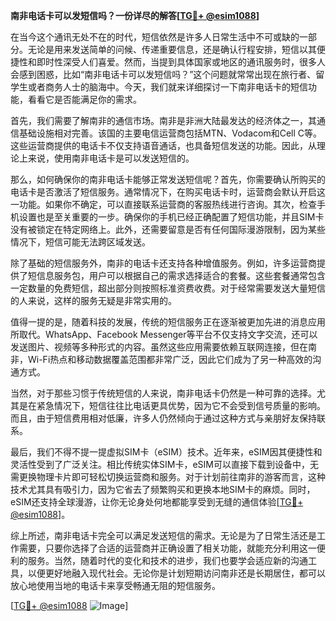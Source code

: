 **南非电话卡可以发短信吗？一份详尽的解答[[TG💪+ @esim1088](https://t.me/s/esim1088)]**

在当今这个通讯无处不在的时代，短信依然是许多人日常生活中不可或缺的一部分。无论是用来发送简单的问候、传递重要信息，还是确认行程安排，短信以其便捷性和即时性深受人们喜爱。然而，当提到具体国家或地区的通讯服务时，很多人会感到困惑，比如“南非电话卡可以发短信吗？”这个问题就常常出现在旅行者、留学生或者商务人士的脑海中。今天，我们就来详细探讨一下南非电话卡的短信功能，看看它是否能满足你的需求。

首先，我们需要了解南非的通信市场。南非是非洲大陆最发达的经济体之一，其通信基础设施相对完善。该国的主要电信运营商包括MTN、Vodacom和Cell C等。这些运营商提供的电话卡不仅支持语音通话，也具备短信发送的功能。因此，从理论上来说，使用南非电话卡是可以发送短信的。

那么，如何确保你的南非电话卡能够正常发送短信呢？首先，你需要确认所购买的电话卡是否激活了短信服务。通常情况下，在购买电话卡时，运营商会默认开启这一功能。如果你不确定，可以直接联系运营商的客服热线进行咨询。其次，检查手机设置也是至关重要的一步。确保你的手机已经正确配置了短信功能，并且SIM卡没有被锁定在特定网络上。此外，还需要留意是否有任何国际漫游限制，因为某些情况下，短信可能无法跨区域发送。

除了基础的短信服务外，南非的电话卡还支持各种增值服务。例如，许多运营商提供了短信息服务包，用户可以根据自己的需求选择适合的套餐。这些套餐通常包含一定数量的免费短信，超出部分则按照标准资费收费。对于经常需要发送大量短信的人来说，这样的服务无疑是非常实用的。

值得一提的是，随着科技的发展，传统的短信服务正在逐渐被更加先进的消息应用所取代。WhatsApp、Facebook Messenger等平台不仅支持文字交流，还可以发送图片、视频等多种形式的内容。虽然这些应用需要依赖互联网连接，但在南非，Wi-Fi热点和移动数据覆盖范围都非常广泛，因此它们成为了另一种高效的沟通方式。

当然，对于那些习惯于传统短信的人来说，南非电话卡仍然是一种可靠的选择。尤其是在紧急情况下，短信往往比电话更具优势，因为它不会受到信号质量的影响。而且，由于短信费用相对低廉，许多人仍然倾向于通过这种方式与亲朋好友保持联系。

最后，我们不得不提一提虚拟SIM卡（eSIM）技术。近年来，eSIM因其便捷性和灵活性受到了广泛关注。相比传统实体SIM卡，eSIM可以直接下载到设备中，无需更换物理卡片即可轻松切换运营商和服务。对于计划前往南非的游客而言，这种技术尤其具有吸引力，因为它省去了频繁购买和更换本地SIM卡的麻烦。同时，eSIM还支持全球漫游，让你无论身处何地都能享受到无缝的通信体验[[TG💪+ @esim1088](https://t.me/s/esim1088)]。

综上所述，南非电话卡完全可以满足发送短信的需求。无论是为了日常生活还是工作需要，只要你选择了合适的运营商并正确设置了相关功能，就能充分利用这一便利的服务。当然，随着时代的变化和技术的进步，我们也要学会适应新的沟通工具，以便更好地融入现代社会。无论你是计划短期访问南非还是长期居住，都可以放心地使用当地的电话卡来享受畅通无阻的短信服务。

[[TG💪+ @esim1088](https://t.me/s/esim1088) ![Image](https://i.postimg.cc/4NQfJmqS/Snipaste-2025-05-13-00-14-12.png)]